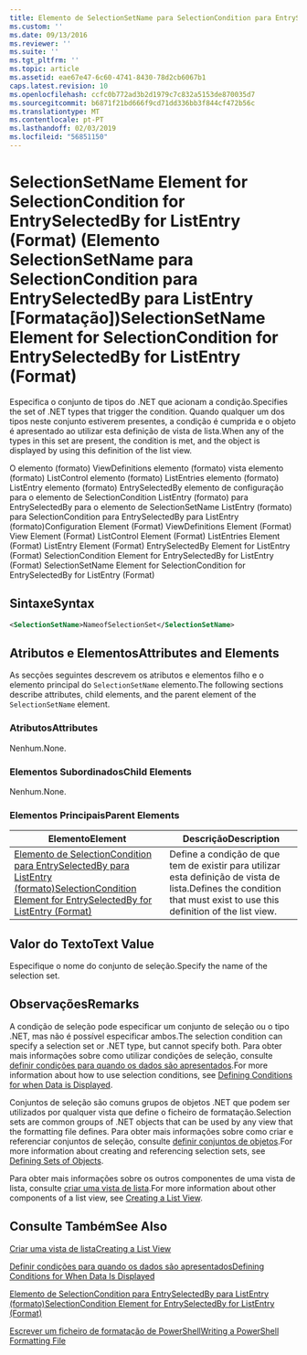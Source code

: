 ```yaml
---
title: Elemento de SelectionSetName para SelectionCondition para EntrySelectedBy para ListEntry (formato) | Documentos da Microsoft
ms.custom: ''
ms.date: 09/13/2016
ms.reviewer: ''
ms.suite: ''
ms.tgt_pltfrm: ''
ms.topic: article
ms.assetid: eae67e47-6c60-4741-8430-78d2cb6067b1
caps.latest.revision: 10
ms.openlocfilehash: ccfc0b772ad3b2d1979c7c832a5153de870035d7
ms.sourcegitcommit: b6871f21bd666f9cd71dd336bb3f844cf472b56c
ms.translationtype: MT
ms.contentlocale: pt-PT
ms.lasthandoff: 02/03/2019
ms.locfileid: "56851150"
---
```

# <a name="selectionsetname-element-for-selectioncondition-for-entryselectedby-for-listentry-format"></a><span data-ttu-id="547ea-102">SelectionSetName Element for SelectionCondition for EntrySelectedBy for ListEntry (Format) (Elemento SelectionSetName para SelectionCondition para EntrySelectedBy para ListEntry [Formatação])</span><span class="sxs-lookup"><span data-stu-id="547ea-102">SelectionSetName Element for SelectionCondition for EntrySelectedBy for ListEntry (Format)</span></span>

<span data-ttu-id="547ea-103">Especifica o conjunto de tipos do .NET que acionam a condição.</span><span class="sxs-lookup"><span data-stu-id="547ea-103">Specifies the set of .NET types that trigger the condition.</span></span> <span data-ttu-id="547ea-104">Quando qualquer um dos tipos neste conjunto estiverem presentes, a condição é cumprida e o objeto é apresentado ao utilizar esta definição de vista de lista.</span><span class="sxs-lookup"><span data-stu-id="547ea-104">When any of the types in this set are present, the condition is met, and the object is displayed by using this definition of the list view.</span></span>

<span data-ttu-id="547ea-105">O elemento (formato) ViewDefinitions elemento (formato) vista elemento (formato) ListControl elemento (formato) ListEntries elemento (formato) ListEntry elemento (formato) EntrySelectedBy elemento de configuração para o elemento de SelectionCondition ListEntry (formato) para EntrySelectedBy para o elemento de SelectionSetName ListEntry (formato) para SelectionCondition para EntrySelectedBy para ListEntry (formato)</span><span class="sxs-lookup"><span data-stu-id="547ea-105">Configuration Element (Format) ViewDefinitions Element (Format) View Element (Format) ListControl Element (Format) ListEntries Element (Format) ListEntry Element (Format) EntrySelectedBy Element for ListEntry (Format) SelectionCondition Element for EntrySelectedBy for ListEntry (Format) SelectionSetName Element for SelectionCondition for EntrySelectedBy for ListEntry (Format)</span></span>

## <a name="syntax"></a><span data-ttu-id="547ea-106">Sintaxe</span><span class="sxs-lookup"><span data-stu-id="547ea-106">Syntax</span></span>

```xml
<SelectionSetName>NameofSelectionSet</SelectionSetName>
```

## <a name="attributes-and-elements"></a><span data-ttu-id="547ea-107">Atributos e Elementos</span><span class="sxs-lookup"><span data-stu-id="547ea-107">Attributes and Elements</span></span>

<span data-ttu-id="547ea-108">As secções seguintes descrevem os atributos e elementos filho e o elemento principal do `SelectionSetName` elemento.</span><span class="sxs-lookup"><span data-stu-id="547ea-108">The following sections describe attributes, child elements, and the parent element of the `SelectionSetName` element.</span></span>

### <a name="attributes"></a><span data-ttu-id="547ea-109">Atributos</span><span class="sxs-lookup"><span data-stu-id="547ea-109">Attributes</span></span>

<span data-ttu-id="547ea-110">Nenhum.</span><span class="sxs-lookup"><span data-stu-id="547ea-110">None.</span></span>

### <a name="child-elements"></a><span data-ttu-id="547ea-111">Elementos Subordinados</span><span class="sxs-lookup"><span data-stu-id="547ea-111">Child Elements</span></span>

<span data-ttu-id="547ea-112">Nenhum.</span><span class="sxs-lookup"><span data-stu-id="547ea-112">None.</span></span>

### <a name="parent-elements"></a><span data-ttu-id="547ea-113">Elementos Principais</span><span class="sxs-lookup"><span data-stu-id="547ea-113">Parent Elements</span></span>

|<span data-ttu-id="547ea-114">Elemento</span><span class="sxs-lookup"><span data-stu-id="547ea-114">Element</span></span>|<span data-ttu-id="547ea-115">Descrição</span><span class="sxs-lookup"><span data-stu-id="547ea-115">Description</span></span>|
|-------------|-----------------|
|[<span data-ttu-id="547ea-116">Elemento de SelectionCondition para EntrySelectedBy para ListEntry (formato)</span><span class="sxs-lookup"><span data-stu-id="547ea-116">SelectionCondition Element for EntrySelectedBy for ListEntry (Format)</span></span>](./selectioncondition-element-for-entryselectedby-for-listcontrol-format.md)|<span data-ttu-id="547ea-117">Define a condição de que tem de existir para utilizar esta definição de vista de lista.</span><span class="sxs-lookup"><span data-stu-id="547ea-117">Defines the condition that must exist to use this definition of the list view.</span></span>|

## <a name="text-value"></a><span data-ttu-id="547ea-118">Valor do Texto</span><span class="sxs-lookup"><span data-stu-id="547ea-118">Text Value</span></span>

<span data-ttu-id="547ea-119">Especifique o nome do conjunto de seleção.</span><span class="sxs-lookup"><span data-stu-id="547ea-119">Specify the name of the selection set.</span></span>

## <a name="remarks"></a><span data-ttu-id="547ea-120">Observações</span><span class="sxs-lookup"><span data-stu-id="547ea-120">Remarks</span></span>

<span data-ttu-id="547ea-121">A condição de seleção pode especificar um conjunto de seleção ou o tipo .NET, mas não é possível especificar ambos.</span><span class="sxs-lookup"><span data-stu-id="547ea-121">The selection condition can specify a selection set or .NET type, but cannot specify both.</span></span> <span data-ttu-id="547ea-122">Para obter mais informações sobre como utilizar condições de seleção, consulte [definir condições para quando os dados são apresentados](./defining-conditions-for-displaying-data.md).</span><span class="sxs-lookup"><span data-stu-id="547ea-122">For more information about how to use selection conditions, see [Defining Conditions for when Data is Displayed](./defining-conditions-for-displaying-data.md).</span></span>

<span data-ttu-id="547ea-123">Conjuntos de seleção são comuns grupos de objetos .NET que podem ser utilizados por qualquer vista que define o ficheiro de formatação.</span><span class="sxs-lookup"><span data-stu-id="547ea-123">Selection sets are common groups of .NET objects that can be used by any view that the formatting file defines.</span></span> <span data-ttu-id="547ea-124">Para obter mais informações sobre como criar e referenciar conjuntos de seleção, consulte [definir conjuntos de objetos](./defining-selection-sets.md).</span><span class="sxs-lookup"><span data-stu-id="547ea-124">For more information about creating and referencing selection sets, see [Defining Sets of Objects](./defining-selection-sets.md).</span></span>

<span data-ttu-id="547ea-125">Para obter mais informações sobre os outros componentes de uma vista de lista, consulte [criar uma vista de lista](./creating-a-list-view.md).</span><span class="sxs-lookup"><span data-stu-id="547ea-125">For more information about other components of a list view, see [Creating a List View](./creating-a-list-view.md).</span></span>

## <a name="see-also"></a><span data-ttu-id="547ea-126">Consulte Também</span><span class="sxs-lookup"><span data-stu-id="547ea-126">See Also</span></span>

[<span data-ttu-id="547ea-127">Criar uma vista de lista</span><span class="sxs-lookup"><span data-stu-id="547ea-127">Creating a List View</span></span>](./creating-a-list-view.md)

[<span data-ttu-id="547ea-128">Definir condições para quando os dados são apresentados</span><span class="sxs-lookup"><span data-stu-id="547ea-128">Defining Conditions for When Data Is Displayed</span></span>](./defining-conditions-for-displaying-data.md)

[<span data-ttu-id="547ea-129">Elemento de SelectionCondition para EntrySelectedBy para ListEntry (formato)</span><span class="sxs-lookup"><span data-stu-id="547ea-129">SelectionCondition Element for EntrySelectedBy for ListEntry (Format)</span></span>](./selectioncondition-element-for-entryselectedby-for-listcontrol-format.md)

[<span data-ttu-id="547ea-130">Escrever um ficheiro de formatação de PowerShell</span><span class="sxs-lookup"><span data-stu-id="547ea-130">Writing a PowerShell Formatting File</span></span>](./writing-a-powershell-formatting-file.md)
